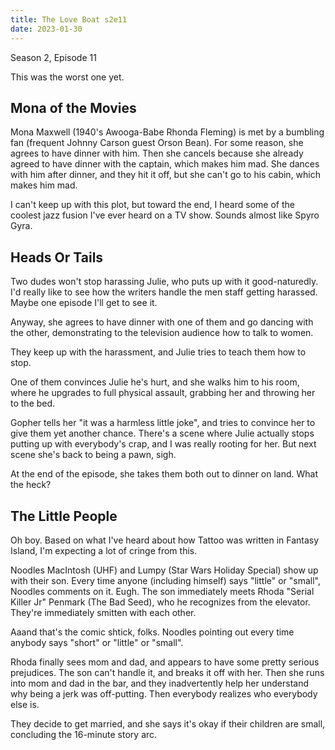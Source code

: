 ```yaml
---
title: The Love Boat s2e11
date: 2023-01-30
---
```


Season 2, Episode 11

This was the worst one yet.


## Mona of the Movies

Mona Maxwell (1940's Awooga-Babe Rhonda Fleming)
is met by a bumbling fan (frequent Johnny Carson guest Orson Bean).
For some reason,
she agrees to have dinner with him.
Then she cancels because she already agreed to have dinner with the captain,
which makes him mad.
She dances with him after dinner,
and they hit it off,
but she can't go to his cabin,
which makes him mad.

I can't keep up with this plot,
but toward the end,
I heard some of the coolest jazz fusion I've ever heard on a TV show.
Sounds almost like Spyro Gyra.


## Heads Or Tails

Two dudes won't stop harassing Julie,
who puts up with it good-naturedly.
I'd really like to see how the writers handle the men staff getting harassed.
Maybe one episode I'll get to see it.

Anyway, she agrees to have dinner with one of them and go dancing with the other,
demonstrating to the television audience how to talk to women.

They keep up with the harassment,
and Julie tries to teach them how to stop.

One of them convinces Julie he's hurt,
and she walks him to his room,
where he upgrades to full physical assault,
grabbing her and throwing her to the bed.

Gopher tells her "it was a harmless little joke",
and tries to convince her to give them yet another chance.
There's a scene where Julie actually stops putting up with everybody's crap,
and I was really rooting for her.
But next scene she's back to being a pawn, sigh.

At the end of the episode,
she takes them both out to dinner on land.
What the heck?


## The Little People

Oh boy.
Based on what I've heard about how Tattoo was written in Fantasy Island,
I'm expecting a lot of cringe from this.

Noodles MacIntosh (UHF)
and Lumpy (Star Wars Holiday Special)
show up with their son.
Every time anyone (including himself) says "little" or "small",
Noodles comments on it. Eugh.
The son immediately meets 
Rhoda "Serial Killer Jr" Penmark (The Bad Seed),
who he recognizes from the elevator.
They're immediately smitten with each other.

Aaand that's the comic shtick, folks.
Noodles pointing out every time anybody says "short" or "little" or "small".

Rhoda finally sees mom and dad,
and appears to have some pretty serious prejudices.
The son can't handle it,
and breaks it off with her.
Then she runs into mom and dad in the bar,
and they inadvertently help her understand why being a jerk was off-putting.
Then everybody realizes who everybody else is.

They decide to get married,
and she says it's okay if their children are small,
concluding the 16-minute story arc.
